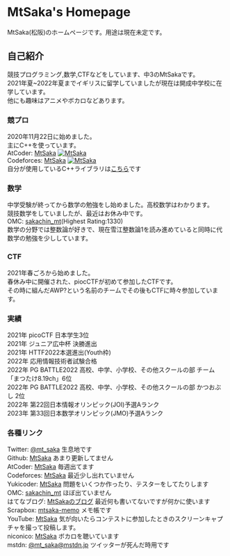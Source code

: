# MtSaka's Homepage
MtSaka(松阪)のホームページです。用途は現在未定です。
## 自己紹介

競技プログラミング,数学,CTFなどをしています、中3のMtSakaです。<br>
2021年夏~2022年夏までイギリスに留学していましたが現在は開成中学校に在学しています。<br>
他にも趣味はアニメやボカロなどあります。<br>
### 競プロ

2020年11月22日に始めました。<br>
主にC++を使っています。<br>
AtCoder: [MtSaka](https://atcoder.jp/users/MtSaka) [![MtSaka](https://img.shields.io/endpoint?url=https%3A%2F%2Fatcoder-badges.now.sh%2Fapi%2Fatcoder%2Fjson%2FMtSaka)](https://atcoder.jp/users/MtSaka)<br>
Codeforces: [MtSaka](https://codeforces.com/profile/MtSaka) [![MtSaka](https://img.shields.io/endpoint?url=https%3A%2F%2Fatcoder-badges.now.sh%2Fapi%2Fcodeforces%2Fjson%2FMtSaka)](https://codeforces.com/profile/MtSaka)<br>
自分が使用しているC++ライブラリは[こちら](https://mtsaka.github.io/library/)です<br>

### 数学

中学受験が終ってから数学の勉強をし始めました。高校数学はわかります。<br>
競技数学をしていましたが、最近はお休み中です。<br>
OMC: [sakachin_mt](https://onlinemathcontest.com/users/sakachin_mt)(Highest Rating:1330)<br>
数学の分野では整数論が好きで、現在雪江整数論1を読み進めていると同時に代数学の勉強を少ししています。<br>

### CTF

2021年春ごろから始めました。<br>
春休み中に開催された、piocCTFが初めて参加したCTFです。<br>
その時に組んだAWP?という名前のチームでその後もCTFに時々参加しています。<br>

### 実績

2021年 picoCTF 日本学生3位<br>
2021年 ジュニア広中杯 決勝進出<br>
2021年 HTTF2022本選進出(Youth枠)<br>
2022年 応用情報技術者試験合格<br>
2022年 PG BATTLE2022 高校、中学、小学校、その他スクールの部 チーム「まつたけ8.19ch」6位<br>
2022年 PG BATTLE2022 高校、中学、小学校、その他スクールの部 かつおぶし 2位<br>
2022年 第22回日本情報オリンピック(JOI)予選Aランク<br>
2023年 第33回日本数学オリンピック(JMO)予選Aランク<br>

### 各種リンク

Twitter: [@mt_saka](https://twitter.com/mt_saka) 生息地です<br>
Github: [MtSaka](https://github.com/MtSaka) あまり更新してません<br>
AtCoder: [MtSaka](https://atcoder.jp/users/MtSaka) 毎週出てます<br>
Codeforces: [MtSaka](https://codeforces.com/profile/MtSaka) 最近少し出れていません<br>
Yukicoder: [MtSaka](https://yukicoder.me/users/17490) 問題をいくつか作ったり、テスターをしてたりします<br>
OMC: [sakachin_mt](https://onlinemathcontest.com/users/sakachin_mt) ほぼ出ていません<br>
はてなブログ: [MtSakaのブログ](https://mt-saka.hatenablog.com/) 最近何も書いてないですが何かに使います<br>
Scrapbox: [mtsaka-memo](https://scrapbox.io/mtsaka-memo/) メモ帳です<br>
YouTube: [MtSaka](https://www.youtube.com/@mt_saka) 気が向いたらコンテストに参加したときのスクリーンキャプチャを撮って投稿します。<br>
niconico: [MtSaka](https://www.nicovideo.jp/user/122111923) ボカロを聴いています<br>
mstdn: [@mt_saka@mstdn.jp](https://mstdn.jp/web/@mt_saka) ツイッターが死んだ時用です<br>